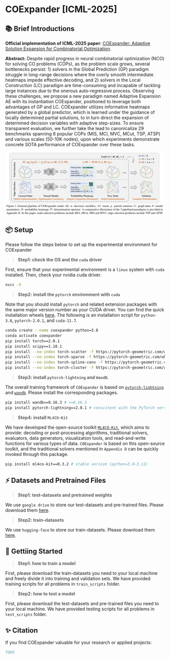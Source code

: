 # COExpander [ICML-2025]

## 📚 Brief Introductions

**Official implementation of ICML-2025 paper**: [COExpander: Adaptive Solution Expansion for Combinatorial Optimization](TODO).

**Abstract:** Despite rapid progress in neural combinatorial optimization (NCO) for solving CO problems (COPs), as the problem scale grows, several bottlenecks persist: 1) solvers in the Global Prediction (GP) paradigm struggle in long-range decisions where the overly smooth intermediate heatmaps impede effective decoding, and 2) solvers in the Local Construction (LC) paradigm are time-consuming and incapable of tackling large instances due to the onerous auto-regressive process. Observing these challenges, we propose a new paradigm named Adaptive Expansion AE with its instantiation COExpander, positioned to leverage both advantages of GP and LC. COExpander utilizes informative heatmaps generated by a global predictor, which is learned under the guidance of locally determined partial solutions, to in turn direct the expansion of determined decision variables with adaptive step-sizes. To ensure transparent evaluation, we further take the lead to canonicalize 29 benchmarks spanning 6 popular COPs (MIS, MCl, MVC, MCut, TSP, ATSP) and various scales (50-10K nodes), upon which experiments demonstrate concrete SOTA performance of COExpander over these tasks.

<img src="assets/coexpander.png" alt="Organization" width="800"/>

## 📦 Setup

Please follow the steps below to set up the experimental environment for COExpander

> **Step1: check the OS and the ``cuda`` driver**

First, ensure that your experimental environment is a ``linux`` system with ``cuda`` installed. Then, check your nvidia cuda driver.

```bash
nvcc -V
```

> **Step2: install the ``pytorch`` environment with ``cuda``**

Note that you should install ``pytorch`` and related extension packages with the same major version number as your CUDA driver. You can find the quick installation wheels [here](https://pytorch-geometric.com/whl). The following is an installation script for ``python-3.8``, ``pytorch-2.0.1``, and ``cuda-11.7``.

```bash
conda create --name coexpander python=3.8
conda activate coexpander
pip install torch==2.0.1
pip install scipy==1.10.1
pip install --no-index torch-scatter -f https://pytorch-geometric.com/whl/torch-2.0.1+cu117.html
pip install --no-index torch-sparse -f https://pytorch-geometric.com/whl/torch-2.0.1+cu117.html
pip install --no-index torch-spline-conv -f https://pytorch-geometric.com/whl/torch-2.0.1+cu117.html
pip install --no-index torch-cluster -f https://pytorch-geometric.com/whl/torch-2.0.1+cu117.html
```

> **Step3: install ``pytorch-lightning`` and ``WandB``.**

The overall training framework of ``COExpander`` is based on [``pytorch-lightning``](https://github.com/Lightning-AI/pytorch-lightning) and [``wandb``](https://github.com/wandb/wandb). Please install the corresponding packages.

```bash
pip install wandb==0.16.3 # >=0.16.3
pip install pytorch-lightning==2.0.1 # consistent with the PyTorch version
```

> **Step4: install ``ML4CO-Kit``**

We have developed the open-source toolkit [``ML4CO-Kit``](https://github.com/Thinklab-SJTU/ML4CO-Kit), which aims to provide: decoding or post-processing algorithms, traditional solvers, evaluators, data generators, visualization tools, and read-and-write functions for various types of data. ``COExpander`` is based on this open-source toolkit, and the traditional solvers mentioned in ``Appendix D`` can be quickly invoked through this package. 

```bash
pip install ml4co-kit==0.3.2 # stable version (python=3.8~3.11)
```

## ⚡ Datasets and Pretrained Files

> **Step1: test-datasets and pretrained weights**

We use ``google drive`` to store our test-datasets and pre-trained files. Please download them [here](https://drive.google.com/drive/folders/1mKiZmJ2AqiORTCHddQYJH2UJNoboefQV?usp=drive_link).

> **Step2: train-datasets**

We use ``hugging-face`` to store our train-datasets. Please download them [here](https://huggingface.co/datasets/ML4CO/ML4CO-101-SL/tree/main/train_dataset).

## 🚀 Gettiing Started

> **Step1: how to train a model**

First, please download the train-datasets you need to your local machine and freely divide it into training and validation sets. We have provided training scripts for all problems in ``train_scripts`` folder. 

> **Step2: how to test a model**

First, please download the test-datasets and pre-trained files you need to your local machine. We have provided testing scripts for all problems in ``test_scripts`` folder.


## ✨ Citation

If you find COExpander valuable for your research or applied projects:
```bibtex
TODO
```
